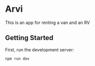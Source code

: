 # Arvi

This is an app for renting a van and an RV

## Getting Started

First, run the development server:

```bash
npm run dev
```
